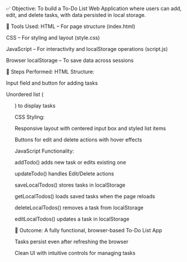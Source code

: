 ✅ Objective:
To build a To-Do List Web Application where users can add, edit, and delete tasks, with data persisted in local storage.

🔧 Tools Used:
HTML – For page structure (index.html)

CSS – For styling and layout (style.css)

JavaScript – For interactivity and localStorage operations (script.js)

Browser localStorage – To save data across sessions

📝 Steps Performed:
HTML Structure:

Input field and button for adding tasks

Unordered list (<ul>) to display tasks

CSS Styling:

Responsive layout with centered input box and styled list items

Buttons for edit and delete actions with hover effects

JavaScript Functionality:

addTodo() adds new task or edits existing one

updateTodo() handles Edit/Delete actions

saveLocalTodos() stores tasks in localStorage

getLocalTodos() loads saved tasks when the page reloads

deleteLocalTodos() removes a task from localStorage

editLocalTodos() updates a task in localStorage

📌 Outcome:
A fully functional, browser-based To-Do List App

Tasks persist even after refreshing the browser

Clean UI with intuitive controls for managing tasks
